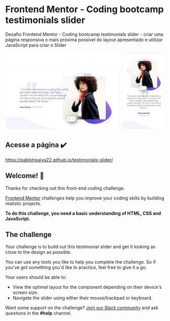 # Frontend Mentor - Coding bootcamp testimonials slider

Desafio Frontend Mentor  - Coding bootcamp testimonials slider - criar uma página responsiva o mais próxima possível do layout apresentado e utilizar JavaScript para criar o Slider

<img src="images/print.PNG"> </img>

## Acesse a página ✔️

https://pablohpaiva22.github.io/testimonials-slider/

## Welcome! 👋

Thanks for checking out this front-end coding challenge.

[Frontend Mentor](https://www.frontendmentor.io) challenges help you improve your coding skills by building realistic projects.

**To do this challenge, you need a basic understanding of HTML, CSS and JavaScript.**

## The challenge

Your challenge is to build out this testimonial slider and get it looking as close to the design as possible.

You can use any tools you like to help you complete the challenge. So if you've got something you'd like to practice, feel free to give it a go.

Your users should be able to: 

- View the optimal layout for the component depending on their device's screen size.
- Navigate the slider using either their mouse/trackpad or keyboard.

Want some support on the challenge? [Join our Slack community](https://www.frontendmentor.io/slack) and ask questions in the **#help** channel.
